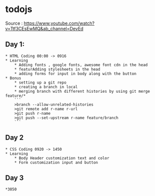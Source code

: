 # todojs
Source : https://www.youtube.com/watch?v=Ttf3CEsEwMQ&ab_channel=DevEd

## Day 1:
    * HTML Coding 00:00 -> 0916
    * Learning 
        * Adding fonts , google fonts, awesome font cdn in the head
        * featurAdding stylesheets in the head
        * adding forms for input in body along with the button
    * Bonus
        * setting up a git repo
        * creating a branch in local
        * merging branch with different histories by using git merge feature/* 
        ```
        >branch --allow-unrelated-histories
        >git remote add r-name r-url
        >git push r-name
        >git push --set-upstream r-name feature/branch
        ```
## Day 2
    * CSS Coding 0920 -> 1450
    * Learning
        * Body Header customization text and color
        * Form customization input and button
## Day 3
    *3050